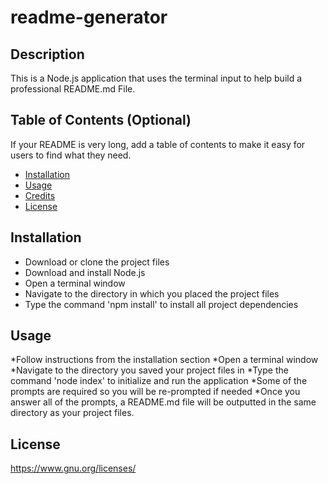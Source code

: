 # readme-generator

## Description 
This is a Node.js application that uses the terminal input to help build a professional README.md File.

## Table of Contents (Optional)

If your README is very long, add a table of contents to make it easy for users to find what they need.

* [Installation](#installation)
* [Usage](#usage)
* [Credits](#credits)
* [License](#license)


## Installation

* Download or clone the project files 
* Download and install Node.js 
* Open a terminal window
* Navigate to the directory in which you placed the project files
* Type the command 'npm install' to install all project dependencies


## Usage 


*Follow instructions from the installation section
*Open a terminal window
*Navigate to the directory you saved your project files in
*Type the command 'node index' to initialize and run the application
*Some of the prompts are required so you will be re-prompted if needed
*Once you answer all of the prompts, a README.md file will be outputted in the same directory as your project files.

## License
 https://www.gnu.org/licenses/